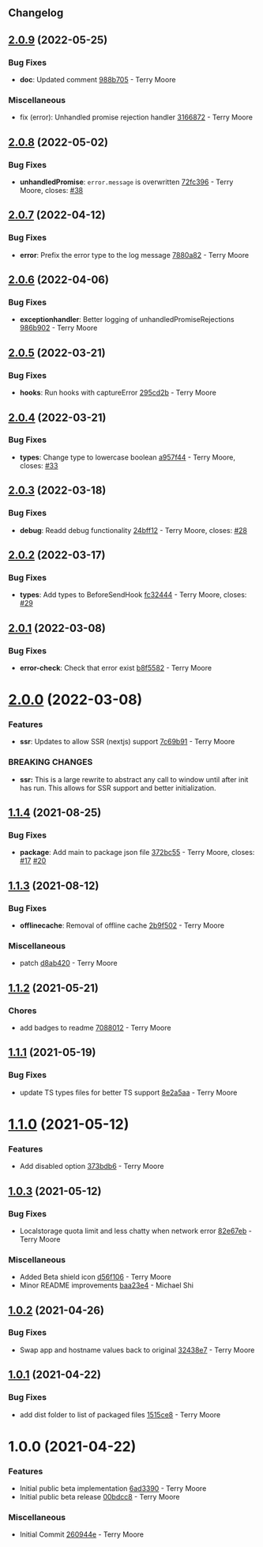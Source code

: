 ## Changelog

## [2.0.9](https://github.com/logdna/logdna-browser/compare/v2.0.8...v2.0.9) (2022-05-25)


### Bug Fixes

* **doc**: Updated comment [988b705](https://github.com/logdna/logdna-browser/commit/988b705fa2246e8e27ea7e1d99245309f8108336) - Terry Moore


### Miscellaneous

* fix (error): Unhandled promise rejection handler [3166872](https://github.com/logdna/logdna-browser/commit/316687232bd27c220e93b4c09125da6c842b93e1) - Terry Moore

## [2.0.8](https://github.com/logdna/logdna-browser/compare/v2.0.7...v2.0.8) (2022-05-02)


### Bug Fixes

* **unhandledPromise**: `error.message` is overwritten [72fc396](https://github.com/logdna/logdna-browser/commit/72fc396ce0dd427eee05742a965289e74479b746) - Terry Moore, closes: [#38](https://github.com/logdna/logdna-browser/issues/38)

## [2.0.7](https://github.com/logdna/logdna-browser/compare/v2.0.6...v2.0.7) (2022-04-12)


### Bug Fixes

* **error**: Prefix the error type to the log message [7880a82](https://github.com/logdna/logdna-browser/commit/7880a82f6949fbd94d651c899fe953b5c3b502a8) - Terry Moore

## [2.0.6](https://github.com/logdna/logdna-browser/compare/v2.0.5...v2.0.6) (2022-04-06)


### Bug Fixes

* **exceptionhandler**: Better logging of unhandledPromiseRejections [986b902](https://github.com/logdna/logdna-browser/commit/986b902a49b386a166e5cef06a01609df7fb5461) - Terry Moore

## [2.0.5](https://github.com/logdna/logdna-browser/compare/v2.0.4...v2.0.5) (2022-03-21)


### Bug Fixes

* **hooks**: Run hooks with captureError [295cd2b](https://github.com/logdna/logdna-browser/commit/295cd2bca88f50fc38f8b6ad3e7b47e46bfeb3c0) - Terry Moore

## [2.0.4](https://github.com/logdna/logdna-browser/compare/v2.0.3...v2.0.4) (2022-03-21)


### Bug Fixes

* **types**: Change type to lowercase boolean [a957f44](https://github.com/logdna/logdna-browser/commit/a957f4490b796a53698c67006922d213e22e2887) - Terry Moore, closes: [#33](https://github.com/logdna/logdna-browser/issues/33)

## [2.0.3](https://github.com/logdna/logdna-browser/compare/v2.0.2...v2.0.3) (2022-03-18)


### Bug Fixes

* **debug**: Readd debug functionality [24bff12](https://github.com/logdna/logdna-browser/commit/24bff121345f7bab908ddd2a4efd052a07156a6f) - Terry Moore, closes: [#28](https://github.com/logdna/logdna-browser/issues/28)

## [2.0.2](https://github.com/logdna/logdna-browser/compare/v2.0.1...v2.0.2) (2022-03-17)


### Bug Fixes

* **types**: Add types to BeforeSendHook [fc32444](https://github.com/logdna/logdna-browser/commit/fc32444a1157295964619b7e6e754aade5fae27b) - Terry Moore, closes: [#29](https://github.com/logdna/logdna-browser/issues/29)

## [2.0.1](https://github.com/logdna/logdna-browser/compare/v2.0.0...v2.0.1) (2022-03-08)


### Bug Fixes

* **error-check**: Check that error exist [b8f5582](https://github.com/logdna/logdna-browser/commit/b8f55821050d2871a8c042138266bed57e8bd3a3) - Terry Moore

# [2.0.0](https://github.com/logdna/logdna-browser/compare/v1.1.4...v2.0.0) (2022-03-08)


### Features

* **ssr**: Updates to allow SSR (nextjs) support [7c69b91](https://github.com/logdna/logdna-browser/commit/7c69b9190da405cb79e3f944fdcacddf00a005f8) - Terry Moore


### **BREAKING CHANGES**

* **ssr:** This is a large rewrite to abstract any call to window
until after init has run.  This allows for SSR support and better
initialization.

## [1.1.4](https://github.com/logdna/logdna-browser/compare/v1.1.3...v1.1.4) (2021-08-25)

### Bug Fixes

- **package**: Add main to package json file [372bc55](https://github.com/logdna/logdna-browser/commit/372bc553a76b501629bea5fe6303b074b5197e55) - Terry Moore, closes: [#17](https://github.com/logdna/logdna-browser/issues/17) [#20](https://github.com/logdna/logdna-browser/issues/20)

## [1.1.3](https://github.com/logdna/logdna-browser/compare/v1.1.2...v1.1.3) (2021-08-12)

### Bug Fixes

- **offlinecache**: Removal of offline cache [2b9f502](https://github.com/logdna/logdna-browser/commit/2b9f50267b09b5adde4c053466cb7d0d70391110) - Terry Moore

### Miscellaneous

- patch [d8ab420](https://github.com/logdna/logdna-browser/commit/d8ab420527d643b3bb728e64fccf573463ac7535) - Terry Moore

## [1.1.2](https://github.com/logdna/logdna-browser/compare/v1.1.1...v1.1.2) (2021-05-21)

### Chores

- add badges to readme [7088012](https://github.com/logdna/logdna-browser/commit/7088012f3372cadc6301e3bc7282422471d6f8a5) - Terry Moore

## [1.1.1](https://github.com/logdna/logdna-browser/compare/v1.1.0...v1.1.1) (2021-05-19)

### Bug Fixes

- update TS types files for better TS support [8e2a5aa](https://github.com/logdna/logdna-browser/commit/8e2a5aafc960d11dc542be6c660b8766dbac9811) - Terry Moore

# [1.1.0](https://github.com/logdna/logdna-browser/compare/v1.0.3...v1.1.0) (2021-05-12)

### Features

- Add disabled option [373bdb6](https://github.com/logdna/logdna-browser/commit/373bdb67f3ee25bc21788c081879cdb733023939) - Terry Moore

## [1.0.3](https://github.com/logdna/logdna-browser/compare/v1.0.2...v1.0.3) (2021-05-12)

### Bug Fixes

- Localstorage quota limit and less chatty when network error [82e67eb](https://github.com/logdna/logdna-browser/commit/82e67ebc21b88cdaf7a30193c977dfabe82b9e10) - Terry Moore

### Miscellaneous

- Added Beta shield icon [d56f106](https://github.com/logdna/logdna-browser/commit/d56f106e30e76b994b3f13e02a17748b392727cd) - Terry Moore
- Minor README improvements [baa23e4](https://github.com/logdna/logdna-browser/commit/baa23e4ce97933791a22e4c0a87123d2c7297adc) - Michael Shi

## [1.0.2](https://github.com/logdna/logdna-browser/compare/v1.0.1...v1.0.2) (2021-04-26)

### Bug Fixes

- Swap app and hostname values back to original [32438e7](https://github.com/logdna/logdna-browser/commit/32438e70ca23e45983b5d7b71d9995e3fbd9de65) - Terry Moore

## [1.0.1](https://github.com/logdna/logdna-browser/compare/v1.0.0...v1.0.1) (2021-04-22)

### Bug Fixes

- add dist folder to list of packaged files [1515ce8](https://github.com/logdna/logdna-browser/commit/1515ce88a63258788f29aa89513b40758519ddb3) - Terry Moore

# 1.0.0 (2021-04-22)

### Features

- Initial public beta implementation [6ad3390](https://github.com/logdna/logdna-browser/commit/6ad3390df83c0624bd1f61f0749831bbe6c88110) - Terry Moore
- Initial public beta release [00bdcc8](https://github.com/logdna/logdna-browser/commit/00bdcc8f8dabc75e39b226d178ba0cd6f7541399) - Terry Moore

### Miscellaneous

- Initial Commit [260944e](https://github.com/logdna/logdna-browser/commit/260944ec01f2adbe9a671639643cbdc118e2e0ca) - Terry Moore
